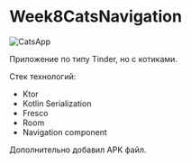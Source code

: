 # Week8CatsNavigation
![CatsApp](https://user-images.githubusercontent.com/100588670/178143199-a5375df7-bf14-48f4-8bda-e0fcb8582a64.png)

Приложение по типу Tinder, но с котиками.

Стек технологий:
  - Ktor
  - Kotlin Serialization
  - Fresco
  - Room
  - Navigation component

Дополнительно добавил APK файл.
